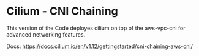 # Cilium - CNI Chaining

This version of the Code deployes cilium on top of the aws-vpc-cni for advanced networking features.

Docs: <https://docs.cilium.io/en/v1.12/gettingstarted/cni-chaining-aws-cni/>
